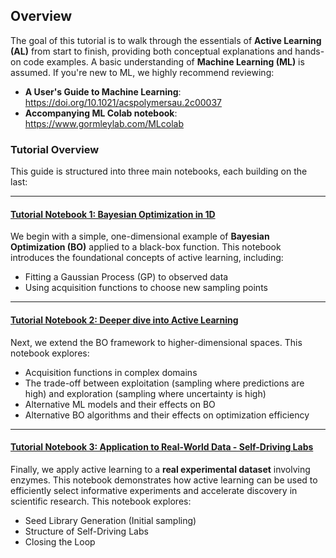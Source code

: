 ## Overview

The goal of this tutorial is to walk through the essentials of **Active Learning (AL)** from start to finish, providing both conceptual explanations and hands-on code examples. A basic understanding of **Machine Learning (ML)** is assumed. If you're new to ML, we highly recommend reviewing:

- **A User's Guide to Machine Learning**: https://doi.org/10.1021/acspolymersau.2c00037  
- **Accompanying ML Colab notebook**: https://www.gormleylab.com/MLcolab

### Tutorial Overview

This guide is structured into three main notebooks, each building on the last:

---

#### [Tutorial Notebook 1: Bayesian Optimization in 1D](https://github.com/Pasta1107/SDLGuide/blob/main/Hands-on%20Tutorial/Section%201%20AL%20Tutorial_8_5_25.ipynb)  
We begin with a simple, one-dimensional example of **Bayesian Optimization (BO)** applied to a black-box function. This notebook introduces the foundational concepts of active learning, including:  
- Fitting a Gaussian Process (GP) to observed data  
- Using acquisition functions to choose new sampling points

---

#### [Tutorial Notebook 2: Deeper dive into Active Learning](https://github.com/Pasta1107/SDLGuide/blob/main/Hands-on%20Tutorial/Section%202%20AL%20Tutorial_8_5_25.ipynb)

Next, we extend the BO framework to higher-dimensional spaces. This notebook explores:

- Acquisition functions in complex domains
- The trade-off between exploitation (sampling where predictions are high) and exploration (sampling where uncertainty is high)
- Alternative ML models and their effects on BO
- Alternative BO algorithms and their effects on optimization efficiency

---

#### [Tutorial Notebook 3: Application to Real-World Data - Self-Driving Labs](https://github.com/Pasta1107/SDLGuide/blob/main/Hands-on%20Tutorial/Section%203%20AL%20Tutorial_8_5_25.ipynb)

Finally, we apply active learning to a **real experimental dataset** involving enzymes. This notebook demonstrates how active learning can be used to efficiently select informative experiments and accelerate discovery in scientific research. This notebook explores:

- Seed Library Generation (Initial sampling)
- Structure of Self-Driving Labs
- Closing the Loop
